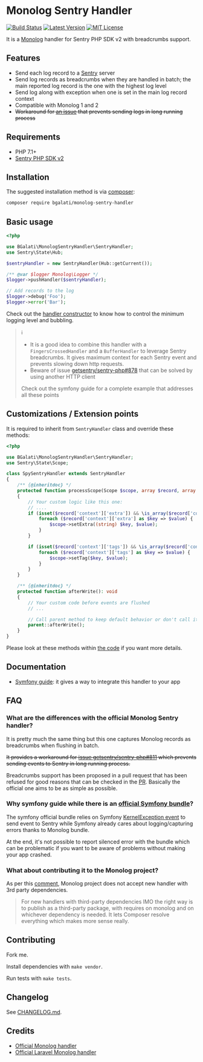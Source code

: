# Monolog Sentry Handler

[![Build Status](https://img.shields.io/travis/B-Galati/monolog-sentry-handler/master.svg?style=flat-square)](https://travis-ci.org/B-Galati/monolog-sentry-handler)
[![Latest Version](https://img.shields.io/github/release/B-Galati/monolog-sentry-handler.svg?style=flat-square)](https://packagist.org/packages/bgalati/monolog-sentry-handler)
[![MIT License](https://img.shields.io/github/license/B-Galati/monolog-sentry-handler?style=flat-square)](LICENCE)

It is a [Monolog](https://github.com/Seldaek/monolog) handler for Sentry PHP SDK v2 with breadcrumbs support. 

## Features

- Send each log record to a [Sentry](https://sentry.io) server
- Send log records as breadcrumbs when they are handled in batch; the main reported log record is the one with the highest log level
- Send log along with exception when one is set in the main log record context 
- Compatible with Monolog 1 and 2
- ~~Workaround for [an issue](https://github.com/getsentry/sentry-php/issues/811) that prevents sending logs in long running process~~

## Requirements

- PHP 7.1+
- [Sentry PHP SDK v2](https://github.com/getsentry/sentry-php) 

## Installation

The suggested installation method is via [composer](https://getcomposer.org/):

```bash
composer require bgalati/monolog-sentry-handler
```

## Basic usage 

```php
<?php

use BGalati\MonologSentryHandler\SentryHandler;
use Sentry\State\Hub;

$sentryHandler = new SentryHandler(Hub::getCurrent());

/** @var $logger Monolog\Logger */
$logger->pushHandler($sentryHandler);

// Add records to the log
$logger->debug('Foo');
$logger->error('Bar');
```

Check out the [handler constructor](src/SentryHandler.php) to know how to control the minimum logging level and bubbling.

>:information_source:
>
>- It is a good idea to combine this handler with a `FingersCrossedHandler` and a `BufferHandler` 
>to leverage Sentry breadcrumbs. It gives maximum context for each Sentry event and prevents slowing down http requests.
>- Beware of issue [getsentry/sentry-php#878](https://github.com/getsentry/sentry-php/issues/878) that can be solved by
>using another HTTP client
>
>Check out the symfony guide for a complete example that addresses all these points

## Customizations / Extension points

It is required to inherit from `SentryHandler` class and override these methods:

```php
<?php

use BGalati\MonologSentryHandler\SentryHandler;
use Sentry\State\Scope;

class SpySentryHandler extends SentryHandler
{
    /** {@inheritdoc} */
    protected function processScope(Scope $scope, array $record, array $sentryEvent): void
    {
        // Your custom logic like this one:
        // ....
        if (isset($record['context']['extra']) && \is_array($record['context']['extra'])) {
            foreach ($record['context']['extra'] as $key => $value) {
                $scope->setExtra((string) $key, $value);
            }
        }

        if (isset($record['context']['tags']) && \is_array($record['context']['tags'])) {
            foreach ($record['context']['tags'] as $key => $value) {
                $scope->setTag($key, $value);
            }
        }
    }

    /** {@inheritdoc} */
    protected function afterWrite(): void
    {
        // Your custom code before events are flushed
        // ...

        // Call parent method to keep default behavior or don't call it if you don't need it
        parent::afterWrite();
    }
}
```

Please look at these methods within [the code](src/SentryHandler.php) if you want more details.

## Documentation

- [Symfony guide](doc/guide-symfony.md): it gives a way to integrate this handler to your app

## FAQ

### What are the differences with the official Monolog Sentry handler?

It is pretty much the same thing but this one captures Monolog records as breadcrumbs 
when flushing in batch.

~~It provides a workaround for [issue getsentry/sentry-php#811](https://github.com/getsentry/sentry-php/issues/811) which prevents sending events to Sentry in long running process.~~

Breadcrumbs support has been proposed in a pull request that has been refused for good reasons that
can be checked in the [PR](https://github.com/getsentry/sentry-php/pull/844). Basically the official one aims to be as simple as possible. 

### Why symfony guide while there is an [official Symfony bundle](https://github.com/getsentry/sentry-symfony)?

The symfony official bundle relies on Symfony [KernelException event](https://symfony.com/doc/current/reference/events.html#kernel-exception) 
to send event to Sentry while Symfony already cares about logging/capturing errors thanks to Monolog bundle.

At the end, it's not possible to report silenced error with the bundle which can be problematic if you want to be aware 
of problems without making your app crashed.

### What about contributing it to the Monolog project?

As per this [comment](https://github.com/Seldaek/monolog/pull/1334#issuecomment-507297849), Monolog project does 
not accept new handler with 3rd party dependencies.

>For new handlers with third-party dependencies IMO the right way is to publish as a third-party package,
>with requires on monolog and on whichever dependency is needed.
>It lets Composer resolve everything which makes more sense really.

## Contributing

Fork me.

Install dependencies with `make vendor`.

Run tests with `make tests`.

## Changelog

See [CHANGELOG.md](CHANGELOG.md).

## Credits

- [Official Monolog handler](https://github.com/getsentry/sentry-php/blob/2.1.1/src/Monolog/Handler.php)
- [Official Laravel Monolog handler](https://github.com/getsentry/sentry-laravel/blob/1.1.0/src/Sentry/Laravel/SentryHandler.php)
